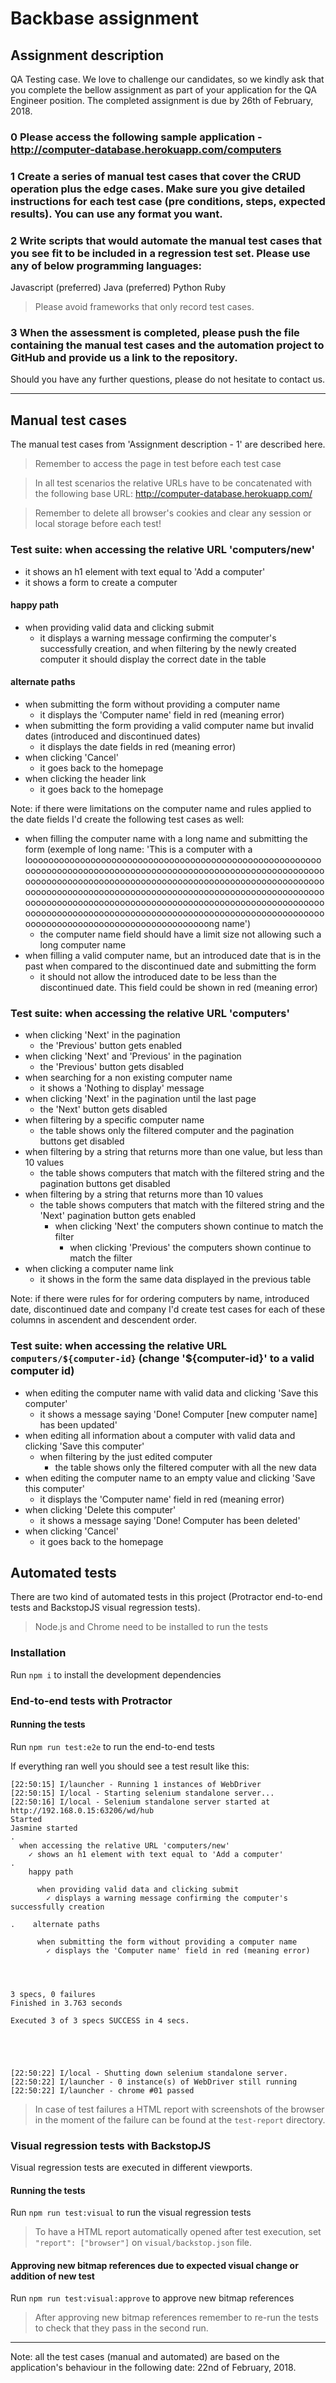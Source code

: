 # Backbase assignment

## Assignment description
QA Testing case.
We love to challenge our candidates, so we kindly ask that you complete the bellow assignment as part of your application for the QA Engineer position. The completed assignment is due by 26th of February, 2018.

### 0 Please access the following sample application - http://computer-database.herokuapp.com/computers

### 1 Create a series of manual test cases that cover the CRUD operation plus the edge cases. Make sure you give detailed instructions for each test case (pre conditions, steps, expected results). You can use any format you want.

### 2 Write scripts that would automate the manual test cases that you see fit to be included in a regression test set. Please use any of below programming languages:
Javascript (preferred)
Java (preferred)
Python Ruby

> Please avoid frameworks that only record test cases.

### 3 When the assessment is completed, please push the file containing the manual test cases and the automation project to GitHub and provide us a link to the repository.
Should you have any further questions, please do not hesitate to contact us.
___

## Manual test cases

The manual test cases from 'Assignment description - 1' are described here.

> Remember to access the page in test before each test case

> In all test scenarios the relative URLs have to be concatenated with the following base URL: http://computer-database.herokuapp.com/

> Remember to delete all browser's cookies and clear any session or local storage before each test!

### Test suite: when accessing the relative URL 'computers/new'
- it shows an h1 element with text equal to 'Add a computer'
- it shows a form to create a computer
#### happy path
- when providing valid data and clicking submit
  - it displays a warning message confirming the computer's successfully creation, and when filtering by the newly created computer it should display the correct date in the table
#### alternate paths
- when submitting the form without providing a computer name
  - it displays the 'Computer name' field in red (meaning error)
- when submitting the form providing a valid computer name but invalid dates (introduced and discontinued dates)
  - it displays the date fields in red (meaning error)
- when clicking 'Cancel'
  - it goes back to the homepage
- when clicking the header link
  - it goes back to the homepage

Note: if there were limitations on the computer name and rules applied to the date fields I'd create the following test cases as well:

- when filling the computer name with a long name and submitting the form (exemple of long name: 'This is a computer with a loooooooooooooooooooooooooooooooooooooooooooooooooooooooooooooooooooooooooooooooooooooooooooooooooooooooooooooooooooooooooooooooooooooooooooooooooooooooooooooooooooooooooooooooooooooooooooooooooooooooooooooooooooooooooooooooooooooooooooooooooooooooooooooooooooooooooooooooooooooooooooooooooooooooooooooooooooooooooooooooooooooooooooooooooooooooooooooooooooooooooooooooooooooooong name')
  - the computer name field should have a limit size not allowing such a long computer name
- when filling a valid computer name, but an introduced date that is in the past when compared to the discontinued date and submitting the form
  - it should not allow the introduced date to be less than the discontinued date. This field could be shown in red (meaning error)

### Test suite: when accessing the relative URL 'computers'
- when clicking 'Next' in the pagination
  - the 'Previous' button gets enabled
- when clicking 'Next' and 'Previous' in the pagination
  - the 'Previous' button gets disabled
- when searching for a non existing computer name
  - it shows a 'Nothing to display' message
- when clicking 'Next' in the pagination until the last page
  - the 'Next' button gets disabled
- when filtering by a specific computer name
  - the table shows only the filtered computer and the pagination buttons get disabled
- when filtering by a string that returns more than one value, but less than 10 values
  - the table shows computers that match with the filtered string and the pagination buttons get disabled
- when filtering by a string that returns more than 10 values
  - the table shows computers that match with the filtered string and the 'Next' pagination button gets enabled
    - when clicking 'Next' the computers shown continue to match the filter
      - when clicking 'Previous' the computers shown continue to match the filter
- when clicking a computer name link
  - it shows in the form the same data displayed in the previous table

Note: if there were rules for for ordering computers by name, introduced date, discontinued date and company I'd create test cases for each of these columns in ascendent and descendent order.

### Test suite: when accessing the relative URL `computers/${computer-id}` (change '${computer-id}' to a valid computer id)
- when editing the computer name with valid data and clicking 'Save this computer'
  - it shows a message saying  'Done! Computer [new computer name] has been updated'
- when editing all information about a computer with valid data and clicking 'Save this computer'
  - when filtering by the just edited computer
    - the table shows only the filtered computer with all the new data
- when editing the computer name to an empty value and clicking 'Save this computer'
  - it displays the 'Computer name' field in red (meaning error)
- when clicking 'Delete this computer'
  - it shows a message saying 'Done! Computer has been deleted'
- when clicking 'Cancel'
  - it goes back to the homepage

## Automated tests

There are two kind of automated tests in this project (Protractor end-to-end tests and BackstopJS visual regression tests).

> Node.js and Chrome need to be installed to run the tests

### Installation

Run `npm i` to install the development dependencies

### End-to-end tests with Protractor

#### Running the tests

Run `npm run test:e2e` to run the end-to-end tests

If everything ran well you should see a test result like this:
```
[22:50:15] I/launcher - Running 1 instances of WebDriver
[22:50:15] I/local - Starting selenium standalone server...
[22:50:16] I/local - Selenium standalone server started at http://192.168.0.15:63206/wd/hub
Started
Jasmine started
.
  when accessing the relative URL 'computers/new'
    ✓ shows an h1 element with text equal to 'Add a computer'
.
    happy path

      when providing valid data and clicking submit
        ✓ displays a warning message confirming the computer's successfully creation

.    alternate paths

      when submitting the form without providing a computer name
        ✓ displays the 'Computer name' field in red (meaning error)




3 specs, 0 failures
Finished in 3.763 seconds

Executed 3 of 3 specs SUCCESS in 4 secs.





[22:50:22] I/local - Shutting down selenium standalone server.
[22:50:22] I/launcher - 0 instance(s) of WebDriver still running
[22:50:22] I/launcher - chrome #01 passed
```

>In case of test failures a HTML report with screenshots of the browser in the moment of the failure can be found at the `test-report` directory.

### Visual regression tests with BackstopJS

Visual regression tests are executed in different viewports.

#### Running the tests

Run `npm run test:visual` to run the visual regression tests

>To have a HTML report automatically opened after test execution, set `"report": ["browser"]` on `visual/backstop.json` file.

#### Approving new bitmap references due to expected visual change or addition of new test

Run `npm run test:visual:approve` to approve new bitmap references

>After approving new bitmap references remember to re-run the tests to check that they pass in the second run.
___

Note: all the test cases (manual and automated) are based on the application's behaviour in the following date: 22nd of February, 2018.
